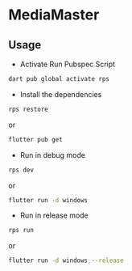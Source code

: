 # MediaMaster

## Usage

- Activate Run Pubspec Script
```bash
dart pub global activate rps
```

- Install the dependencies
```bash
rps restore
```
or
```bash
flutter pub get
```

- Run in debug mode
```bash
rps dev
```
or
```bash
flutter run -d windows
```

- Run in release mode
```bash
rps run
```
or 
```bash
flutter run -d windows --release
```